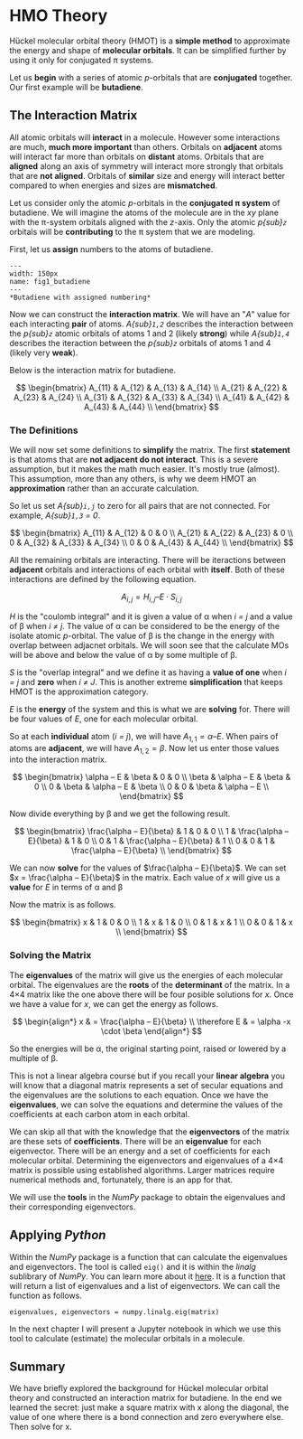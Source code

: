 # HMO Theory

Hückel molecular orbital theory (HMOT) is a **simple method** to approximate the energy and shape of **molecular orbitals**. It can be simplified further by using it only for conjugated &pi; systems.

Let us **begin** with a series of atomic *p*-orbitals that are **conjugated** together. Our first example will be **butadiene**.

## The Interaction Matrix

All atomic orbitals will **interact** in a molecule. However some interactions are much, **much more important** than others. Orbitals on **adjacent** atoms will interact far more than orbitals on **distant** atoms. Orbitals that are **aligned** along an axis of symmetry will interact more strongly that orbitals that are **not aligned**. Orbitals of **similar** size and energy will interact better compared to when energies and sizes are **mismatched**.

Let us consider only the atomic *p*-orbitals in the **conjugated &pi; system** of butadiene. We will imagine the atoms of the molecule are in the *xy* plane with the &pi;-system orbitals aligned with the *z*-axis. Only the atomic *p{sub}`z`* orbitals will be **contributing** to the &pi; system that we are modeling. 

First, let us **assign** numbers to the atoms of butadiene.

```{figure} images/1-butadiene.png
---
width: 150px
name: fig1_butadiene
---
*Butadiene with assigned numbering*
```

Now we can construct the **interaction matrix**. We will have an "*A*" value for each interacting **pair** of atoms. *A{sub}`1,2`* describes the interaction between the *p{sub}`z`* atomic orbitals of atoms 1 and 2 (likely **strong**) while *A{sub}`1,4`* describes the iteraction between the *p{sub}`z`* orbitals of atoms 1 and 4 (likely very **weak**).

Below is the interaction matrix for butadiene.

$$
\begin{bmatrix}
    A_{11}       & A_{12} & A_{13} &  A_{14} \\
    A_{21}       & A_{22} & A_{23} &  A_{24} \\
    A_{31}       & A_{32} & A_{33} &  A_{34} \\
    A_{41}       & A_{42} & A_{43} &  A_{44} \\
\end{bmatrix}
$$

### The Definitions

We will now set some definitions to **simplify** the matrix. The first **statement** is that atoms that are **not adjacent do not interact**.  This is a severe assumption, but it makes the math much easier. It's mostly true (almost). This assumption, more than any others, is why we deem HMOT an **approximation** rather than an accurate calculation. 

So let us set *A{sub}`i,j`* to zero for all pairs that are not connected. For example, *A{sub}`1,3` = 0*. 

$$
\begin{bmatrix}
    A_{11}       & A_{12} & 0      &  0 \\
    A_{21}       & A_{22} & A_{23} &  0 \\
    0            & A_{32} & A_{33} &  A_{34} \\
    0            & 0      & A_{43} &  A_{44} \\
\end{bmatrix}
$$

All the remaining orbitals are interacting. There will be iteractions between **adjacent** orbitals and interactions of each orbital with **itself**. Both of these interactions are defined by the following equation.

$$
A_{i,j} = H_{i,j} – E\cdot S_{i,j}
$$

*H* is the "coulomb integral" and it is given a value of &alpha; when *i = j* and a value of &beta; when *i &ne; j*.  The value of &alpha; can be considered to be the energy of the isolate atomic *p*-orbital. The value of &beta; is the change in the energy with overlap between adjacnet orbitals. We will soon see that the calculate MOs will be above and below the value of &alpha; by some multiple of &beta;.

*S* is the "overlap integral" and we define it as having a **value of one** when *i = j* and **zero** when *i &ne; J*. This is another extreme **simplification** that keeps HMOT is the approximation category.

*E* is the **energy** of the system and this is what we are **solving** for. There will be four values of *E*, one for each molecular orbital.

So at each **individual** atom (*i = j*), we will have $A_{1,1} = \alpha – E$. When pairs of atoms are **adjacent**, we will have $A_{1,2} = \beta$. Now let us enter those values into the interaction matrix.

$$
\begin{bmatrix}
    \alpha – E       & \beta      & 0          &  0          \\
    \beta            & \alpha – E & \beta      &  0          \\
    0                & \beta      & \alpha – E &  \beta      \\
    0                & 0          & \beta      &  \alpha – E \\
\end{bmatrix}
$$

Now divide everything by &beta; and we get the following result.

$$
\begin{bmatrix}
   \frac{\alpha – E}{\beta} & 1          & 0          &  0 \\
    1                       & \frac{\alpha – E}{\beta}  & 1      &  0 \\
    0                       & 1          & \frac{\alpha – E}{\beta}  &  1 \\
    0                       & 0          & 1      &  \frac{\alpha – E}{\beta}  \\
\end{bmatrix}
$$

We can now **solve** for the values of $\frac{\alpha – E}{\beta}$. We can set $x = \frac{\alpha – E}{\beta}$ in the matrix. Each value of *x* will give us a **value** for *E* in terms of &alpha; and &beta;

Now the matrix is as follows.

$$
\begin{bmatrix}
    x        & 1      & 0      &  0 \\
    1        & x      & 1      &  0 \\
    0        & 1      & x      &  1 \\
    0        & 0      & 1      &  x \\
\end{bmatrix}
$$

### Solving the Matrix

The **eigenvalues** of the matrix will give us the energies of each molecular orbital. The eigenvalues are the **roots** of the **determinant** of the matrix. In a 4&times;4 matrix like the one above there will be four posible solutions for *x*. Once we have a value for *x*, we can get the energy as follows.

$$
\begin{align*}
x & = \frac{\alpha – E}{\beta} \\
\therefore E & = \alpha -x \cdot \beta
\end{align*}
$$

So the energies will be &alpha;, the original starting point, raised or lowered by a multiple of &beta;.

This is not a linear algebra course but if you recall your **linear algebra** you will know that a diagonal matrix represents a set of secular equations and the eigenvalues are the solutions to each equation. Once we have the **eigenvalues**, we can solve the equations and determine the values of the coefficients at each carbon atom in each orbital. 

We can skip all that with the knowledge that the **eigenvectors** of the matrix are these sets of **coefficients**. There will be an **eigenvalue** for each eigenvector. There will be an energy and a set of coefficients for each molecular orbital. Determining the eigenvectors and eigenvalues of a 4&times;4 matrix is possible using established algorithms. Larger matrices require numerical methods and, fortunately, there is an app for that.

We will use the **tools** in the *NumPy* package to obtain the eigenvalues and their corresponding eigenvectors.

## Applying *Python*

Within the *NumPy* package is a function that can calculate the eigenvalues and eigenvectors. The tool is called `eig()` and it is within the *linalg* sublibrary of *NumPy*. You can learn more about it [here](https://numpy.org/doc/stable/reference/generated/numpy.linalg.eig.html). It is a function that will return a list of eigenvalues and a list of eigenvectors. We can call the function as follows.

```
eigenvalues, eigenvectors = numpy.linalg.eig(matrix)
```

In the next chapter I will present a Jupyter notebook in which we use this tool to calculate (estimate) the molecular orbitals in a molecule.

## Summary

We have briefly explored the background for Hückel molecular orbital theory and constructed an interaction matrix for butadiene. In the end we learned the secret: just make a square matrix with x along the diagonal, the value of one where there is a bond connection and zero everywhere else. Then solve for x. 